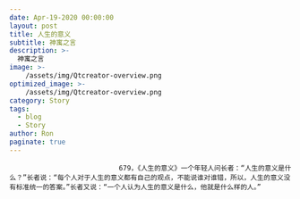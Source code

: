 ```yaml
---
date: Apr-19-2020 00:00:00
layout: post
title: 人生的意义
subtitle: 神寓之言
description: >-
  神寓之言
image: >-
    /assets/img/Qtcreator-overview.png
optimized_image: >-
    /assets/img/Qtcreator-overview.png
category: Story
tags:
  - blog
  - Story
author: Ron
paginate: true
---
```


							　　679，《人生的意义》一个年轻人问长者：“人生的意义是什么？”长者说：“每个人对于人生的意义都有自己的观点，不能说谁对谁错，所以，人生的意义没有标准统一的答案。”长者又说：“一个人认为人生的意义是什么，他就是什么样的人。”
							
							
						
